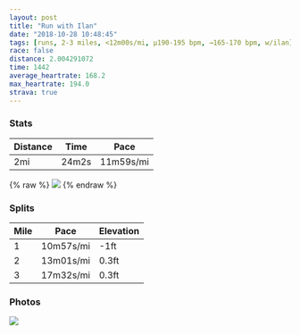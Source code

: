 ```yaml
---
layout: post
title: "Run with Ilan"
date: "2018-10-28 10:48:45"
tags: [runs, 2-3 miles, <12m00s/mi, μ190-195 bpm, →165-170 bpm, w/ilan]
race: false
distance: 2.004291072
time: 1442
average_heartrate: 168.2
max_heartrate: 194.0
strava: true
---
```


### Stats

| Distance | Time | Pace |
|----------|------|------|
|2mi|24m2s|11m59s/mi|

{% raw %}
<img src='https://maps.googleapis.com/maps/api/staticmap?maptype=roadmap&path=enc:i_vwFfhtbMg@hFnAgDuAUCbEnAeD{@m@m@nCf@x@|@qCq@cAo@jDh@`@z@yC}@q@q@fDt@l@t@_Dq@c@g@~DfB}Cg@y@w@dEvBuCiA[y@dCj@~@fAwDm@]iAdDn@fAxAqD{@k@aAnCp@hAz@yE{BdCnAx@XeE&key=AIzaSyC1MId7bFpkLXNAaYhBSTb8jLyiSqzbDtM&size=800x800&markers=color:yellow|label:S|40.75013,-74.00084&markers=color:green|label:F|40.74996999999999,-74.00097000000002'>
{% endraw %}

### Splits

| Mile | Pace | Elevation |
|------|------|-----------|
|1|10m57s/mi|-1ft|
|2|13m01s/mi|0.3ft|
|3|17m32s/mi|0.3ft|

### Photos
<img src='https://dgtzuqphqg23d.cloudfront.net/lOnglm5w7caqQm6VcWqktvun8WUs_7M7arycYP_rUEs-577x768.jpg'>
